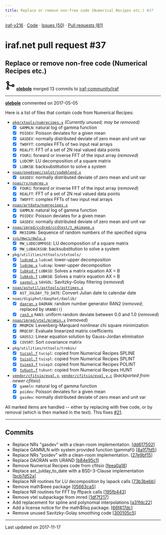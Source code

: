 ```yaml
---
title: Replace or remove non-free code (Numerical Recipes etc.) #37
---
```


[iraf-v216](/iraf-v216) · [Code](https://github.com/iraf-community/iraf/tree/iraf-v216) · [Issues (50)](/iraf-v216/issues) · [Pull requests (81)](/iraf-v216/issues/pulls)

# iraf.net pull request #37
## Replace or remove non-free code (Numerical Recipes etc.)
![merge](git-merge.svg) **[olebole](https://github.com/olebole)** merged 13 commits to [iraf-community/iraf](https://github.com/iraf-community/iraf/)

- - - -

**[olebole](https://github.com/olebole)** commented on 2017-05-05

Here is a list of files that contain code from Numerical Recipes:  
  
* [`pkg/xtools/numrecipes.x`](https://github.com/iraf-community/iraf/blob/9590f45760a4791f3305407fb51c87f1282b32be/pkg/xtools/numrecipes.x) _(Currently unused; may be removed)_  
  - [X] `GAMMLN`: natural log of gamma function  
  - [X] `POIDEV`: Poisson deviates for a given mean  
  - [X] `GASDEV`:  normally distributed deviate of zero mean and unit var  
  - [X] `TWOFFT`: complex FFTs of two input real arrays  
  - [X] `REALFT`: FFT of a set of 2N real valued data points  
  - [X] `FOUR1`: forward or inverse FFT of the input array (_removed_)  
  - [X] `LUDCMP`: LU decomposition of a square matrix  
  - [X] `LUBKSB`: backsubstitution to solve a system  
* [`noao/onedspec/splot/spdeblend.x`](https://github.com/iraf-community/iraf/blob/9590f45760a4791f3305407fb51c87f1282b32be/noao/onedspec/splot/spdeblend.x)  
  - [X] `GASDEV`:  normally distributed deviate of zero mean and unit var  
* [`noao/rv/numrep.x`](https://github.com/iraf-community/iraf/blob/9590f45760a4791f3305407fb51c87f1282b32be/noao/rv/numrep.x)  
  - [X] `FOUR1`: forward or inverse FFT of the input array (_removed_)  
  - [X] `REALFT`: FFT of a set of 2N real valued data points  
  - [X] `TWOFFT`: complex FFTs of two input real arrays  
* [`noao/artdata/numrecipes.x`](https://github.com/iraf-community/iraf/blob/9590f45760a4791f3305407fb51c87f1282b32be/noao/artdata/numrecipes.x)  
  - [X] `GAMMLN`: natural log of gamma function  
  - [X] `POIDEV`: Poisson deviates for a given mean  
  - [X] `GASDEV`:  normally distributed deviate of zero mean and unit var  
* [`noao/imred/ccdred/ccdtest/t_mkimage.x`](https://github.com/iraf-community/iraf/blob/9590f45760a4791f3305407fb51c87f1282b32be/noao/imred/ccdred/ccdtest/t_mkimage.x#L174-L204)  
   - [X] `MKSIGMA`: Sequence of random numbers of the specified sigma  
* [`sys/mwcs/mwlu.x`](https://github.com/iraf-community/iraf/blob/9590f45760a4791f3305407fb51c87f1282b32be/sys/mwcs/mwlu.x)  
  - [X] `MW_LUDECOMPOSE`: LU decomposition of a square matrix  
  - [X] `MW_LUBACKSUB`: backsubstitution to solve a system  
* `pkg/utilities/nttools/stxtools/`  
  - [X] [`ludcmd.x`](https://github.com/iraf-community/iraf/blob/9590f45760a4791f3305407fb51c87f1282b32be/pkg/utilities/nttools/stxtools/ludcmd.x) `ludcmd`: lower-upper decomposition  
  - [X] [`ludcmp.x`](https://github.com/iraf-community/iraf/blob/9590f45760a4791f3305407fb51c87f1282b32be/pkg/utilities/nttools/stxtools/ludcmp.x) `ludcmp`: lower-upper decomposition  
  - [X] [`lubksd.f`](https://github.com/iraf-community/iraf/blob/9590f45760a4791f3305407fb51c87f1282b32be/pkg/utilities/nttools/stxtools/lubksd.f) `LUBKSD`: Solves a matrix equation AX = B  
  - [X] [`lubksb.f`](https://github.com/iraf-community/iraf/blob/9590f45760a4791f3305407fb51c87f1282b32be/pkg/utilities/nttools/stxtools/lubksb.f) `LUBKSB`: Solves a matrix equation AX = B  
  - [X] [`savgol.x`](https://github.com/iraf-community/iraf/blob/9590f45760a4791f3305407fb51c87f1282b32be/pkg/utilities/nttools/stxtools/savgol.x) `SAVGOL`:   Savitzky-Golay filtering (_removed_)  
* [`noao/astutil/asttools/asttimes.x`](https://github.com/iraf-community/iraf/blob/9590f45760a4791f3305407fb51c87f1282b32be/noao/astutil/asttools/asttimes.x)  
  - [X] `AST_JULDAY_TO_DATE`: Convert Julian date to calendar date  
* `noao/digiphot/daophot/daolib/`  
  - [X] [`daoran.x`](https://github.com/iraf-community/iraf/blob/9590f45760a4791f3305407fb51c87f1282b32be/noao/digiphot/daophot/daolib/daoran.x) `DAORAN`: random number generator RAN2 (_removed_; replaced by `URAND()`)  
  - [X] [`ran3.x`](https://github.com/iraf-community/iraf/blob/9590f45760a4791f3305407fb51c87f1282b32be/noao/digiphot/daophot/daolib/ran3.x) `RAN3`: uniform random deviate between 0.0 and 1.0 (_removed_)  
* [`noao/imred/vtel/mrqmin.x`](https://github.com/iraf-community/iraf/blob/9590f45760a4791f3305407fb51c87f1282b32be/noao/imred/vtel/mrqmin.x) (_removed_)  
  - [X] `MRQMIN`: Levenberg-Marquard nonlinear chi square minimization  
  - [X] `MRQCOF`: Evaluate linearized matrix coefficients  
  - [X] `GAUSSJ`: Linear equation solution by Gauss-Jordan elimination  
  - [X] `COVSRT`: Sort covariance matrix  
* `pkg/utilities/nttools/trebin/`  
  - [X] [`tucspl.f`](https://github.com/iraf-community/iraf/blob/9590f45760a4791f3305407fb51c87f1282b32be/pkg/utilities/nttools/trebin/tucspl.f) `tucspl`: copied from Numerical Recipes SPLINE  
  - [X] [`tuispl.f`](https://github.com/iraf-community/iraf/blob/9590f45760a4791f3305407fb51c87f1282b32be/pkg/utilities/nttools/trebin/tuispl.f) `tuispl`: copied from Numerical Recipes SPLINT  
  - [X] [`tuiep3.f`](https://github.com/iraf-community/iraf/blob/9590f45760a4791f3305407fb51c87f1282b32be/pkg/utilities/nttools/trebin/tuiep3.f) `tuiep3`: copied from Numerical Recipes POLINT  
  - [X] [`tuhunt.f`](https://github.com/iraf-community/iraf/blob/9590f45760a4791f3305407fb51c87f1282b32be/pkg/utilities/nttools/trebin/tuhunt.f) `tuhunt`: copied from Numerical Recipes HUNT  
 * [`vendor/cfitsio/eval.y`](https://github.com/iraf-community/iraf/blob/9590f45760a4791f3305407fb51c87f1282b32be/vendor/cfitsio/eval.y), [`vendor/cfitsio/eval_y.c`](https://github.com/iraf-community/iraf/blob/9590f45760a4791f3305407fb51c87f1282b32be/vendor/cfitsio/eval_y.c) (_backported from newer cfitsio_)  
   - [X] `gammln`: natural log of gamma function  
   - [X] `poidev`: Poisson deviates for a given mean  
   - [X] `gasdev`:  normally distributed deviate of zero mean and unit var  
  
All marked items are handled -- either by replacing with free code, or by removal (which is then marked in the text). This fixes [#21](https://iraf-community.github.io/iraf-v216/issues/21).
- - - -

## Commits

* Replace NRs "gasdev" with a clean-room implementation. [[dd617502](https://github.com/iraf-community/iraf/commit/dd617502460277900267686697a6a36f3c11f0d6)]
* Replace GAMMLN with system provided function lgammaf() [[8a1f7fd5](https://github.com/iraf-community/iraf/commit/8a1f7fd574e04922d545766de32b086c183f5bc3)]
* Replace NRs "poidev" with a clean-room implementation. [[27e9bf15](https://github.com/iraf-community/iraf/commit/27e9bf150c5e648ae0c8d77d9d5dac38b8df6ac5)]
* Replace DAORAN with URAND [[b84e95c1](https://github.com/iraf-community/iraf/commit/b84e95c1d3d3cd33c091630054493bc4d24707e0)]
* Remove Numerical Recipes code from cfitsio [[feea0a18](https://github.com/iraf-community/iraf/commit/feea0a18a392c81359d1798e69a1e23d9a0cc5ce)]
* Replace ast_julday_to_date with a BSD-3-Clause implementation [[bcb7d52a](https://github.com/iraf-community/iraf/commit/bcb7d52af636615657cbae397a4d691fcb84f5be)]
* Replace NR routines for LU decomposition by lapack calls [[73b3bebb](https://github.com/iraf-community/iraf/commit/73b3bebbcd3b037c66a1a90b87660cd826aebced)]
* Remove math$ieee package [[05663ca5](https://github.com/iraf-community/iraf/commit/05663ca5645aba230655ecd39907ef6f3f807d5d)]
* Replace NR routines for FFT by fftpack calls [[195fb443](https://github.com/iraf-community/iraf/commit/195fb443f1b0254640b2af6d5b23e01f78feebf6)]
* Remove vtel subpackage from imred [[1df7f217](https://github.com/iraf-community/iraf/commit/1df7f217419e23c038e42d04bc7759b2ed7417e9)]
* Add replacement for spline and polynomial interpolations [[a31fdc22](https://github.com/iraf-community/iraf/commit/a31fdc22e4b547e93cf36116fc75c82292d081a0)]
* Add a license notice for the math$llsq package. [[66f417dc](https://github.com/iraf-community/iraf/commit/66f417dc90113dcc085b6a50c3523eca617fe1c8)]
* Remove unused Savitzky-Golay smoothing code [[300105c5](https://github.com/iraf-community/iraf/commit/300105c5f97c93093d57f534927b6521d7aed1ae)]

- - - -

Last updated on 2017-11-17
